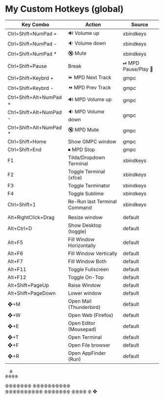 My Custom Hotkeys (global)
=================
| Key Combo               | Action                       | Source      |
|-------------------------|------------------------------|-------------|
| Ctrl+Shift+NumPad +     | 🔊 Volume up                  | xbindkeys   |
| Ctrl+Shift+NumPad -     | 🔉 Volume down                | xbindkeys   |
| Ctrl+Shift+NumPad *     | 🔇 Mute                       | xbindkeys   |
| Ctrl+Shift+Pause|Break  | ⏯ MPD Pause/Play 🎵           | gmpc        |
| Ctrl+Shift+Keybrd +     | ⏩ MPD Next Track             | gmpc        |
| Ctrl+Shift+Keybrd -     | ⏪ MPD Prev Track             | gmpc        |
| Ctrl+Shift+Alt+NumPad + | 🔊 MPD Volume up              | gmpc        |
| Ctrl+Shift+Alt+NumPad - | 🔉 MPD Volume down            | gmpc        |
| Ctrl+Shift+Alt+NumPad * | 🔇 MPD Mute                   | gmpc        |
| Ctrl+Shift+Home         | Show GMPC window             | gmpc        |
| Ctrl+Shift+End          | ⏹ MPD Stop                   | gmpc        |
| F1                      | Tilda/Dropdown Terminal      | xbindkeys   |
| F2                      | Toggle Terminal (xfce)       | xbindkeys   |
| F3                      | Toggle Terminator            | xbindkeys   |
| F4                      | Toggle Sublime               | xbindkeys   |
| Ctrl+Shift+1            | Re-Run last Terminal Command | xbindkeys   |
|                         |                              |             |
| Alt+RightClick+Drag     | Resize window                | default     |
| Alt+Ctrl+D              | Show Desktop (toggle)        | default     |
| Alt+F5                  | Fill Window Horizontally     | default     |
| Alt+F6                  | Fill Window Vertically       | default     |
| Alt+F7                  | Fill Window Both             | default     |
| Alt+F11                 | Toggle Fullscreen            | default     |
| Alt+F12                 | Toggle On-Top                | default     |
| Alt+Shift+PageUp        | Raise Window                 | default     |
| Alt+Shift+PageDown      | Lower window                 | default     |
| ❖+M                     | Open Mail (Thunderbird)      | default     |
| ❖+W                     | Open Web (Firefox)           | default     |
| ❖+E                     | Open Editor (Mousepad)       | default     |
| ❖+T                     | Open Terminal                | default     |
| ❖+F                     | Open File browser            | default     |
| ❖+R                     | Open AppFinder (Run)         | default     |


    
      ꙮ
    ꙮꙮꙮꙮ
  ꙮꙮꙮꙮꙮꙮꙮ
ꙮꙮꙮꙮꙮꙮꙮꙮꙮꙮ    
ꙮꙮꙮꙮꙮꙮꙮꙮꙮꙮ
  ꙮꙮꙮꙮꙮꙮꙮ
    ꙮꙮꙮꙮ
      ꙮ
      ❖